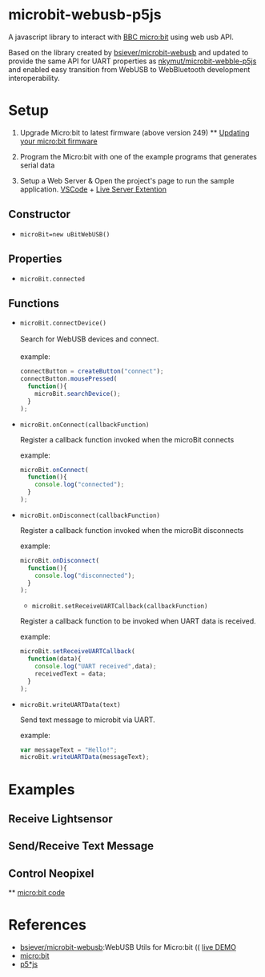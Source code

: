 # microbit-webusb-p5js
A javascript library to interact with [BBC micro:bit](http://microbit.org/) using web usb API.

Based on the library created by [bsiever/microbit-webusb](https://github.com/bsiever/microbit-webusb) and updated to provide the same API for UART properties as [nkymut/microbit-webble-p5js](https://github.com/nkymut/microbit-webble-p5js) and enabled easy transition from WebUSB to WebBluetooth  development interoperability.

# Setup

1. Upgrade Micro:bit to latest firmware (above version 249) 
** [Updating your micro:bit firmware](https://microbit.org/guide/firmware/)

2. Program the Micro:bit with one of the example programs that generates serial data
3. Setup a Web Server & Open the project's page to run the sample application.
   [VSCode](https://code.visualstudio.com/) + [Live Server Extention](https://marketplace.visualstudio.com/items?itemName=ritwickdey.LiveServer)


## Constructor

- `microBit=new uBitWebUSB()`


## Properties

- `microBit.connected`

## Functions


- `microBit.connectDevice()`

  Search for WebUSB devices and connect.
　<br><br>example:
  ```js
  connectButton = createButton("connect");
  connectButton.mousePressed(
    function(){
      microBit.searchDevice();
    }
  );
  ```

- `microBit.onConnect(callbackFunction)`

  Register a callback function invoked when the microBit connects

  example:
  ```js
  microBit.onConnect(
    function(){
      console.log("connected");
    }
  );
  ```

- `microBit.onDisconnect(callbackFunction)`

  Register a callback function invoked when the microBit disconnects
 
  example:
  ```js
  microBit.onDisconnect(
    function(){
      console.log("disconnected");
    }
  );
  ```

  - `microBit.setReceiveUARTCallback(callbackFunction)`

  Register a callback function to be invoked when UART data is received.

  example:
  ```js
  microBit.setReceiveUARTCallback(
    function(data){
      console.log("UART received",data);
      receivedText = data;
    }
  );
  ```

- `microBit.writeUARTData(text)`
  
  Send text message to microbit via UART.

  example:
  ```js
  var messageText = "Hello!";
  microBit.writeUARTData(messageText);
  ```

# Examples

## Receive Lightsensor

## Send/Receive Text Message


## Control Neopixel

<!-- ** [p5*js code](https://editor.p5js.org/didny/sketches/cTFjpyKd) -->

** [micro:bit code](https://makecode.microbit.org/_c5iHFsERyPhr)


# References 

* [bsiever/microbit-webusb](https://github.com/bsiever/microbit-webusb):WebUSB Utils for Micro:bit (( [live DEMO](https://bsiever.github.io/microbit-webusb/)
* [micro:bit](https://microbit.org/)
* [p5*js](https://p5js.org/)

